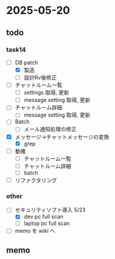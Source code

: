 # 2025-05-20

## todo

### task14
- [ ] DB patch
  - [x] 製造
  - [ ] 設計Rv後修正
- [ ] チャットルーム一覧
  - [ ] settings 取得, 更新
  - [ ] message setting 取得, 更新
- [ ] チャットルーム詳細
  - [ ] message setting 取得, 更新
- [ ] Batch
  - [ ] メール通知処理の修正
- [x] メッセージ→チャットメッセージの変換
  - [x] grep
- [ ] 動確
  - [ ] チャットルーム一覧
  - [ ] チャットルーム詳細
  - [ ] batch
- [ ] リファクタリング

### other
- [ ] セキュリティソフト導入 5/23
  - [x] dev pc full scan
  - [ ] laptop pc full scan
- [ ] memo を wiki へ

## memo